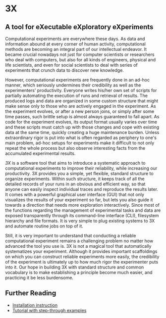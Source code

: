 # <i class="icon-beaker"></i> 3X
## A tool for eXecutable eXploratory eXperiments

Computational experiments are everywhere these days.  As data and information
abound at every corner of human activity, computational methods are becoming
an integral part of our intellectual endeavor.  It became crucial nowadays not
just for computer scientists or researchers who deal with computers, but also
for all kinds of engineers, physical and life scientists, and even for social
scientists to deal with series of experiments that crunch data to discover new
knowledge.

However, computational experiments are frequently done in an ad-hoc manner,
which seriously undermines their credibility as well as the experimenters'
productivity.  Everyone writes his/her own set of scripts for partially
automating the execution of runs and retrieval of results.  The produced logs
and data are organized in some custom structure that might make sense only to
those who are actively engaged in the experiment.  As the experiment evolves,
or after a new person joins, or simply after some time passes, such brittle
setup is almost always guaranteed to fall apart.
As code for the experiment evolves, its output format usually varies over time
and these scripts must catch up with those changes and cope with existing data
at the same time, quickly creating a huge maintenance burden.  Unless
extraordinary rigor is put into what is often regarded as periphery to one's
main problem, ad-hoc setups for experiments make it difficult to not only
repeat the whole process but also observe interesting facts from the
accumulated experimental results.

*3X* is a software tool that aims to introduce a systematic approach to
computational experiments to improve their reliability, while increasing
our productivity.  3X provides you a simple, yet flexible, standard
structure to organize experiments.  Within such structure, it keeps track
of all the detailed records of your runs in an obvious and efficient way, so
that anyone can easily inspect individual traces and reproduce the results
later.  It comes with a powerful graphical user interface (GUI) that not only
visualizes the results of your experiment so far, but lets you also guide it
towards a direction that needs more exploration interactively.  Since most of
the functions regarding the management of experimental tasks and data are
exposed transparently through its command-line interface (CLI), filesystem
hierarchy and file formats.  It is very simple to plug existing systems to 3X
and automate routine jobs on top of it.

Still, it is very important to understand that conducting a reliable
computational experiment remains a challenging problem no matter how advanced
the tool you use is.  3X is not a magical tool that automatically systematizes
your experiment.  Although it provides important scaffoldings on which you can
construct reliable experiments more easily, the credibility of the experiment
is ultimately up to how much rigor the experimenter puts into it.  Our hope in
building 3X with standard structure and common vocabulary is to make
establishing a principle become much easier, and practicing it be less
burdensome.


<!--
## Overview of 3X Concepts and Functionality

To give you a clear picture of what 3X provides, let's go through several
questions using a concrete example of "comparing performance of different
sorting algorithms."

### What is a computational experiment?

Any computational experiment can be logically decomposed into three different
parts:

<dl>

<dt>Program</dt>
<dd>
This is what you want to run for your experiment.  In our example,
implementations of the different sorting algorithms will belong here, such as
bubble sort, quick sort, ...
</dd>

<dt>Input Variables</dt>
<dd>
These are the parameters of your program that you want to vary between runs.
</dd>

<dt>Output Variables</dt>
<dd>
These are what you want to collect back from each run of your program.
</dd>

</dl>

3X provides a well-defined structure for you to factor your experiment into
these three different categories.


### How would you want to run them?

<dl>

<dt>Queue</dt>
<dd>
...
</dd>

<dt>Target</dt>
<dd>
... 
</dd>

<dt>Run</dt>
<dd>
... 
</dd>

</dl>

### Workflow

1. 


## FAQ

...
-->


## Further Reading

* [Installation instruction](docs/install/)
* [Tutorial with step-through examples](docs/tutorial/)

<!--
* [Reference Manual](docs/manual/#readme)
-->

<link rel="stylesheet" type="text/css" href="http://netdna.bootstrapcdn.com/font-awesome/3.0.2/css/font-awesome.css">
